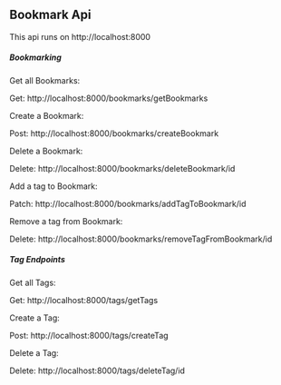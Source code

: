 ## Bookmark Api

This api runs on http://localhost:8000

##### Bookmarking

Get all Bookmarks:

Get: http://localhost:8000/bookmarks/getBookmarks

Create a Bookmark:

Post: http://localhost:8000/bookmarks/createBookmark

Delete a Bookmark:

Delete: http://localhost:8000/bookmarks/deleteBookmark/id

Add a tag to Bookmark:

Patch: http://localhost:8000/bookmarks/addTagToBookmark/id

Remove a tag from Bookmark:

Delete: http://localhost:8000/bookmarks/removeTagFromBookmark/id


##### Tag Endpoints
Get all Tags:

Get: http://localhost:8000/tags/getTags

Create a Tag:

Post: http://localhost:8000/tags/createTag

Delete a Tag:

Delete: http://localhost:8000/tags/deleteTag/id





